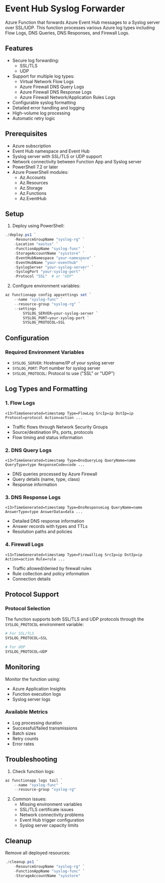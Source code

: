 # Event Hub Syslog Forwarder

Azure Function that forwards Azure Event Hub messages to a Syslog server over SSL/UDP. This function processes various Azure log types including Flow Logs, DNS Queries, DNS Responses, and Firewall Logs.

## Features

- Secure log forwarding:
  - SSL/TLS
  - UDP
- Support for multiple log types:
  - Virtual Network Flow Logs
  - Azure Firewall DNS Query Logs
  - Azure Firewall DNS Response Logs
  - Azure Firewall Network/Application Rules Logs
- Configurable syslog formatting
- Detailed error handling and logging
- High-volume log processing
- Automatic retry logic

## Prerequisites

- Azure subscription
- Event Hub namespace and Event Hub
- Syslog server with SSL/TLS or UDP support
- Network connectivity between Function App and Syslog server
- PowerShell 7.2 or later
- Azure PowerShell modules:
  - Az.Accounts
  - Az.Resources
  - Az.Storage
  - Az.Functions
  - Az.EventHub

## Setup

1. Deploy using PowerShell:
```powershell
./deploy.ps1 `
    -ResourceGroupName "syslog-rg" `
    -Location "eastus" `
    -FunctionAppName "syslog-func" `
    -StorageAccountName "sysstore" `
    -EventHubNamespace "your-namespace" `
    -EventHubName "your-eventhub" `
    -SyslogServer "your-syslog-server" `
    -SyslogPort "your-syslog-port" `
    -Protocol "SSL"  # or "UDP"
```

2. Configure environment variables:
```powershell
az functionapp config appsettings set `
    --name "syslog-func" `
    --resource-group "syslog-rg" `
    --settings `
        SYSLOG_SERVER=your-syslog-server `
        SYSLOG_PORT=your-syslog-port `
        SYSLOG_PROTOCOL=SSL
```

## Configuration

### Required Environment Variables
- `SYSLOG_SERVER`: Hostname/IP of your syslog server
- `SYSLOG_PORT`: Port number for syslog server
- `SYSLOG_PROTOCOL`: Protocol to use ("SSL" or "UDP")

## Log Types and Formatting

### 1. Flow Logs
```
<13>TimeGenerated=timestamp Type=FlowLog SrcIp=ip DstIp=ip Protocol=protocol Action=action ...
```
- Traffic flows through Network Security Groups
- Source/destination IPs, ports, protocols
- Flow timing and status information

### 2. DNS Query Logs
```
<13>TimeGenerated=timestamp Type=DnsQueryLog QueryName=name QueryType=type ResponseCode=code ...
```
- DNS queries processed by Azure Firewall
- Query details (name, type, class)
- Response information

### 3. DNS Response Logs
```
<13>TimeGenerated=timestamp Type=DnsResponseLog QueryName=name AnswerType=type AnswerData=data ...
```
- Detailed DNS response information
- Answer records with types and TTLs
- Resolution paths and policies

### 4. Firewall Logs
```
<13>TimeGenerated=timestamp Type=FirewallLog SrcIp=ip DstIp=ip Action=action Rule=rule ...
```
- Traffic allowed/denied by firewall rules
- Rule collection and policy information
- Connection details

## Protocol Support

### Protocol Selection
The function supports both SSL/TLS and UDP protocols through the `SYSLOG_PROTOCOL` environment variable:
```powershell
# For SSL/TLS
SYSLOG_PROTOCOL=SSL

# For UDP
SYSLOG_PROTOCOL=UDP
```

## Monitoring

Monitor the function using:
- Azure Application Insights
- Function execution logs
- Syslog server logs

### Available Metrics
- Log processing duration
- Successful/failed transmissions
- Batch sizes
- Retry counts
- Error rates

## Troubleshooting

1. Check function logs:
```powershell
az functionapp logs tail `
    --name "syslog-func" `
    --resource-group "syslog-rg"
```

2. Common issues:
   - Missing environment variables
   - SSL/TLS certificate issues
   - Network connectivity problems
   - Event Hub trigger configuration
   - Syslog server capacity limits

## Cleanup

Remove all deployed resources:
```powershell
./cleanup.ps1 `
    -ResourceGroupName "syslog-rg" `
    -FunctionAppName "syslog-func" `
    -StorageAccountName "sysstore"
``` 